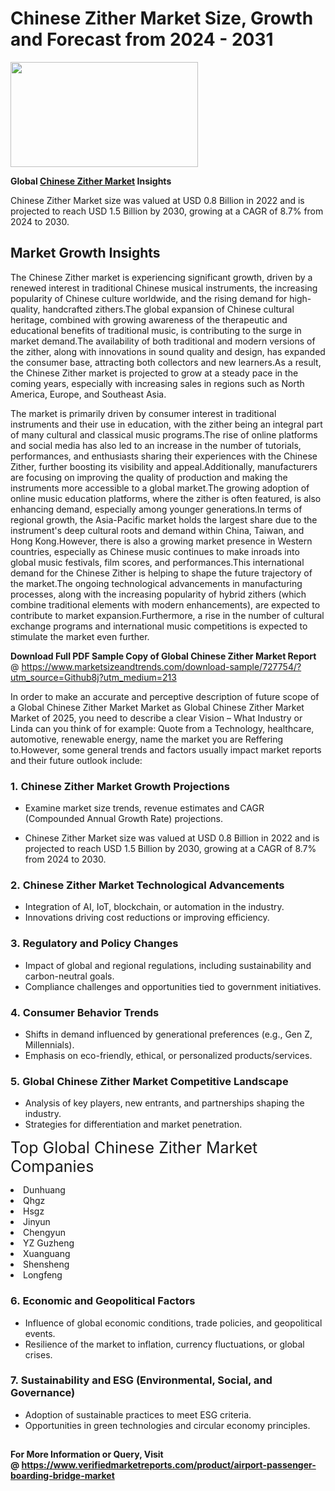 <H1>Chinese Zither Market Size, Growth and Forecast from 2024 - 2031</H1><img class="aligncenter size-medium wp-image-584254" src="https://thirdeyenews.in/wp-content/uploads/2024/09/Global-Market-Research-300x168.jpeg" alt="" width="300" height="168" /><p><strong>Global&nbsp;<a href="https://www.marketsizeandtrends.com/download-sample/727754/?utm_source=Github8j?utm_medium=213">Chinese Zither Market</a> Insights</strong></p><p>Chinese Zither Market size was valued at USD 0.8 Billion in 2022 and is projected to reach USD 1.5 Billion by 2030, growing at a CAGR of 8.7% from 2024 to 2030.</p><p><h2>Market Growth Insights</h2> <p>The Chinese Zither market is experiencing significant growth, driven by a renewed interest in traditional Chinese musical instruments, the increasing popularity of Chinese culture worldwide, and the rising demand for high-quality, handcrafted zithers.The global expansion of Chinese cultural heritage, combined with growing awareness of the therapeutic and educational benefits of traditional music, is contributing to the surge in market demand.The availability of both traditional and modern versions of the zither, along with innovations in sound quality and design, has expanded the consumer base, attracting both collectors and new learners.As a result, the Chinese Zither market is projected to grow at a steady pace in the coming years, especially with increasing sales in regions such as North America, Europe, and Southeast Asia.</p> <p>The market is primarily driven by consumer interest in traditional instruments and their use in education, with the zither being an integral part of many cultural and classical music programs.The rise of online platforms and social media has also led to an increase in the number of tutorials, performances, and enthusiasts sharing their experiences with the Chinese Zither, further boosting its visibility and appeal.Additionally, manufacturers are focusing on improving the quality of production and making the instruments more accessible to a global market.The growing adoption of online music education platforms, where the zither is often featured, is also enhancing demand, especially among younger generations.In terms of regional growth, the Asia-Pacific market holds the largest share due to the instrument's deep cultural roots and demand within China, Taiwan, and Hong Kong.However, there is also a growing market presence in Western countries, especially as Chinese music continues to make inroads into global music festivals, film scores, and performances.This international demand for the Chinese Zither is helping to shape the future trajectory of the market.The ongoing technological advancements in manufacturing processes, along with the increasing popularity of hybrid zithers (which combine traditional elements with modern enhancements), are expected to contribute to market expansion.Furthermore, a rise in the number of cultural exchange programs and international music competitions is expected to stimulate the market even further.</p><p><span class=""><strong>Download Full PDF Sample Copy of Global Chinese Zither Market Report</strong> @ <a href="https://www.marketsizeandtrends.com/download-sample/727754/?utm_source=Github8j?utm_medium=213" target="_blank">https://www.marketsizeandtrends.com/download-sample/727754/?utm_source=Github8j?utm_medium=213</a></span></p><p>In order to make an accurate and perceptive description of future scope of a Global&nbsp;Chinese Zither Market Market as Global&nbsp;Chinese Zither Market Market of 2025, you need to describe a clear Vision &ndash; What Industry or Linda can you think of for example: Quote from a Technology, healthcare, automotive, renewable energy, name the market you are Reffering to.However, some general trends and factors usually impact market reports and their future outlook include:</p><h3>1.&nbsp;<strong>Chinese Zither Market Growth Projections</strong></h3><ul><li>Examine market size trends, revenue estimates and CAGR (Compounded Annual Growth Rate) projections.</li><li><p>Chinese Zither Market size was valued at USD 0.8 Billion in 2022 and is projected to reach USD 1.5 Billion by 2030, growing at a CAGR of 8.7% from 2024 to 2030.</p></li></ul><h3>2.&nbsp;<strong>Chinese Zither Market Technological Advancements</strong></h3><ul><li>Integration of AI, IoT, blockchain, or automation in the industry.</li><li>Innovations driving cost reductions or improving efficiency.</li></ul><h3>3.&nbsp;<strong>Regulatory and Policy Changes</strong></h3><ul><li>Impact of global and regional regulations, including sustainability and carbon-neutral goals.</li><li>Compliance challenges and opportunities tied to government initiatives.</li></ul><h3>4.&nbsp;<strong>Consumer Behavior Trends</strong></h3><ul><li>Shifts in demand influenced by generational preferences (e.g., Gen Z, Millennials).</li><li>Emphasis on eco-friendly, ethical, or personalized products/services.</li></ul><h3>5.&nbsp;<strong>Global Chinese Zither Market Competitive Landscape</strong></h3><ul><li>Analysis of key players, new entrants, and partnerships shaping the industry.</li><li>Strategies for differentiation and market penetration.</li></ul><p data-pm-slice="1 1 []"><span style="color: inherit; font-family: inherit; font-size: 25px;">Top Global Chinese Zither Market Companies</span></p><div class="" data-test-id=""><p><li>Dunhuang</li><li> Qhgz</li><li> Hsgz</li><li> Jinyun</li><li> Chengyun</li><li> YZ Guzheng</li><li> Xuanguang</li><li> Shensheng</li><li> Longfeng</li></p></div><h3>6.&nbsp;<strong>Economic and Geopolitical Factors</strong></h3><ul><li>Influence of global economic conditions, trade policies, and geopolitical events.</li><li>Resilience of the market to inflation, currency fluctuations, or global crises.</li></ul><h3>7.&nbsp;<strong>Sustainability and ESG (Environmental, Social, and Governance)</strong></h3><ul><li>Adoption of sustainable practices to meet ESG criteria.</li><li>Opportunities in green technologies and circular economy principles.</li></ul><h2><strong style="font-size: 14px;">For More Information or Query, Visit @&nbsp;</strong><a style="background-color: #ffffff; font-size: 14px;" href="https://www.marketsizeandtrends.com/report/chinese-zither-market/" target="_blank">https://www.verifiedmarketreports.com/product/airport-passenger-boarding-bridge-market</a></h2>